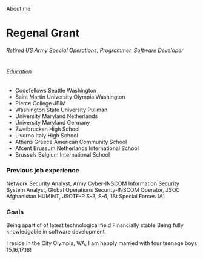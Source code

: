  About me
# Regenal Grant

###### Retired US Army Special Operations, Programmer, Software Developer
#
###### Education

+ Codefellows Seattle Washington
+ Saint Martin University Olympia Washington
+ Pierce College JBlM
+ Washington State University Pullman
+ University Maryland Netherlands
+ University Maryland Germany
+ Zweibrucken High School
+ Livorno Italy High School
+ Athens Greece American Community School
+ Afcent Brussum Netherlands International School
+ Brussels Belgium International School

### Previous job experience

Network Security Analyst, Army Cyber-INSCOM
Information Security System Analyst, Global Operations Security-INSCOM
Operator, JSOC Afghanistan
HUMINT, JSOTF-P
S-3, S-6, 1St Special Forces (A)

### Goals
Being apart of of latest technological field
Financially stable
Being fully knowledgable in software development

I reside in the City Olympia, WA, I am happly married with four teenage boys 15,16,17,18!






